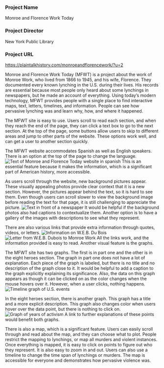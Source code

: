 ### Project Name
  Monroe and Florence Work Today
### Project Director
  New York Public Library
### Project URL
 https://plaintalkhistory.com/monroeandflorencework/?u=2
 
  Monroe and Florence Work Today (MFWT) is a project about the work of Monroe Work, who lived from 1866 to 1945, and his wife, Florence. They documented every known lynching in the U.S. during their lives. His records are essential because most people only heard about some lynchings in newspapers, but he made an account of everything. Using today’s modern technology, MFWT provides people with a single place to find interactive maps, text, letters, timelines, and information. People can see how pervasive lynching was and learn why, how, and where it happened. 
  
  The MFWT site is easy to use. Users scroll to read each section, and when they reach the end of the page, they can click a text box to go to the next section. At the top of the page, some buttons allow users to skip to different areas and jump to other parts of the website. These options work well, and can get a user to another section quickly.
  
The MFWT website accommodates Spanish as well as English speakers. There is an option at the top of the page to change the language. ![Text of Monroe and Florence Today website in spanish](https://Rebecca-S1.github.io/Rebecca-S/images/Spanish.jpg) This is an essential feature because it makes the information, which is a significant part of American history, more accessible. 

As users scroll through the website, new background pictures appear. These visually appealing photos provide clear context that it is a new section. However, the pictures appear behind the text, so it is hard to see them. Even though users can scroll slower to view the background image before reading the text for that page, it is still challenging to appreciate the picture. ![Text in front of a newspaper](https://Rebecca-S1.github.io/Rebecca-S/images/Newspaper.jpg) It would be helpful if the background photos also had captions to contextualize them. Another option is to have a gallery of the images with descriptions to see what they represent.

There are also various links that provide extra information through quotes, videos, or letters. ![Information on W.E.B. Du Bois](https://Rebecca-S1.github.io/Rebecca-S/images/Dubois.jpg) ![Letter from W.E.B. Dubois to Monroe Work](https://Rebecca-S1.github.io/Rebecca-S/images/Letter.jpg) All the links work, and the information provided is easy to read. Another visual feature is the graphs.

The MFWT site has two graphs. The first is in part one and the other is in the eight heroes section. The graph in part one does not have a lot of explanation. Each piece of the graph is labeled, but there is no title and no description of the graph close to it. It would be helpful to add a caption to the graph explicitly explaining its significance. Also, the data on this graph appears as though it can be clicked on as the color changes when the mouse hovers over it. However, when a user clicks, nothing happens. ![Timeline graph of U.S. events](https://Rebecca-S1.github.io/Rebecca-S/images/Graph.jpg)

In the eight heroes section, there is another graph. This graph has a title and a more explicit description. This graph also changes color when users hover over the data point, but there is nothing to click on. ![Graph of years of activism](https://Rebecca-S1.github.io/Rebecca-S/images/graphofactivism.jpg) A link to further explanations of these points would benefit both graphs. 

There is also a map, which is a significant feature. Users can easily scroll through and read about the map, and they can choose what to plot. People restrict the mapping to lynchings, or map all murders and violent instances. Once everything is mapped, it is easy to click on points to figure out who they represent. It is also easy to zoom in and out. Users can also use a timeline to change the time span of lynchings or murders. The map is accessible for everyone and demonstrates how pervasive violence was. 

